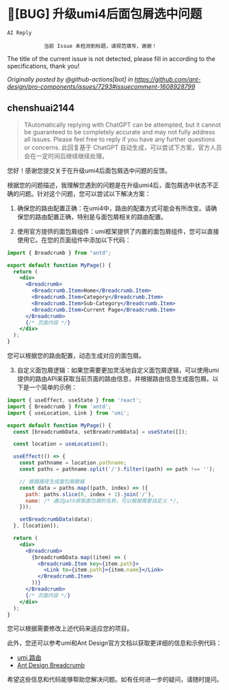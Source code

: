 # 🐛[BUG] 升级umi4后面包屑选中问题

`AI Reply`

                当前 Issue 未检测到标题，请规范填写，谢谢！

The title of the current issue is not detected, please fill in according to the specifications, thank you!

_Originally posted by @github-actions[bot] in https://github.com/ant-design/pro-components/issues/7293#issuecomment-1608928799_

## chenshuai2144

> TAutomatically replying with ChatGPT can be attempted, but it cannot be guaranteed to be completely accurate and may not fully address all issues. Please feel free to reply if you have any further questions or concerns.
> 此回复基于 ChatGPT 自动生成，可以尝试下方案，官方人员会在一定时间后继续继续处理。

您好！感谢您提交关于在升级umi4后面包屑选中问题的反馈。

根据您的问题描述，我理解您遇到的问题是在升级umi4后，面包屑选中状态不正确的问题。针对这个问题，您可以尝试以下解决方案：

1. 确保您的路由配置正确：在umi4中，路由的配置方式可能会有所改变。请确保您的路由配置正确，特别是与面包屑相关的路由配置。

2. 使用官方提供的面包屑组件：umi框架提供了内置的面包屑组件，您可以直接使用它。在您的页面组件中添加以下代码：

```jsx
import { Breadcrumb } from "antd";

export default function MyPage() {
  return (
    <div>
      <Breadcrumb>
        <Breadcrumb.Item>Home</Breadcrumb.Item>
        <Breadcrumb.Item>Category</Breadcrumb.Item>
        <Breadcrumb.Item>Sub-Category</Breadcrumb.Item>
        <Breadcrumb.Item>Current Page</Breadcrumb.Item>
      </Breadcrumb>
      {/* 页面内容 */}
    </div>
  );
}
```

您可以根据您的路由配置，动态生成对应的面包屑。

3. 自定义面包屑逻辑：如果您需要更加灵活地自定义面包屑逻辑，可以使用umi提供的路由API来获取当前页面的路由信息，并根据路由信息生成面包屑。以下是一个简单的示例：

```jsx
import { useEffect, useState } from 'react';
import { Breadcrumb } from 'antd';
import { useLocation, Link } from 'umi';

export default function MyPage() {
  const [breadcrumbData, setBreadcrumbData] = useState([]);

  const location = useLocation();

  useEffect(() => {
    const pathname = location.pathname;
    const paths = pathname.split('/').filter((path) => path !== '');

    // 根据路径生成面包屑数据
    const data = paths.map((path, index) => ({
      path: paths.slice(0, index + 1).join('/'),
      name: /* 通过path获取面包屑的名称，可以根据需要自定义 */,
    }));

    setBreadcrumbData(data);
  }, [location]);

  return (
    <div>
      <Breadcrumb>
        {breadcrumbData.map((item) => (
          <Breadcrumb.Item key={item.path}>
            <Link to={item.path}>{item.name}</Link>
          </Breadcrumb.Item>
        ))}
      </Breadcrumb>
      {/* 页面内容 */}
    </div>
  );
}
```

您可以根据需要修改上述代码来适应您的项目。

此外，您还可以参考umi和Ant Design官方文档以获取更详细的信息和示例代码：

- [umi 路由](https://umijs.org/zh-CN/docs/routing)
- [Ant Design Breadcrumb](https://ant.design/components/breadcrumb-cn/)

希望这些信息和代码能够帮助您解决问题。如有任何进一步的疑问，请随时提问。
